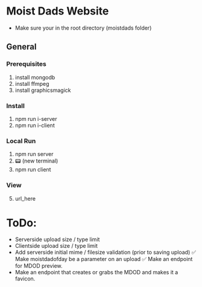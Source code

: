 # Moist Dads Website

- Make sure your in the root directory (moistdads folder)

## General

### Prerequisites
1. install mongodb
2. install ffmpeg
2. install graphicsmagick

### Install
1. npm run i-server
2. npm run i-client

### Local Run
1. npm run server 
2. 📟 (new terminal)
3. npm run client

### View
5. url_here

# ToDo:
- Serverside upload size / type limit
- Clientside upload size / type limit
- Add serverside initial mime / filesize validation (prior to saving upload)
✅ Make moistdadofday be a parameter on an upload
✅ Make an endpoint for MDOD preview.
- Make an endpoint that creates or grabs the MDOD and makes it a favicon.